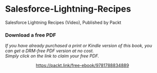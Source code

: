 # Salesforce-Lightning-Recipes
Salesforce Lightning Recipes (Video), Published by Packt
### Download a free PDF

 <i>If you have already purchased a print or Kindle version of this book, you can get a DRM-free PDF version at no cost.<br>Simply click on the link to claim your free PDF.</i>
<p align="center"> <a href="https://packt.link/free-ebook/9781788834889">https://packt.link/free-ebook/9781788834889 </a> </p>